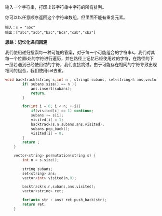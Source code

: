 输入一个字符串，打印出该字符串中字符的所有排列。

 

你可以以任意顺序返回这个字符串数组，但里面不能有重复元素。



```
输入：s = "abc"
输出：["abc","acb","bac","bca","cab","cba"]
```



<b>思路：记忆化递归回溯</b>

我们使用递归搜索每一种可能的答案，对于每一个可能组合的字符串s，我们对其每一个位置i处的字符进行遍历，并在路径上记忆已经使用过的字符，在路径的下一层若遇到已经使用过的字符，我们直接跳过。由于可能存在相同的字符导致出现相同的组合，我们使用set去重。

```c++
void backtrack(string s,int n , string& subans, set<string>& ans,vector<int> &visited){
        if( subans.size() == n ){
            ans.insert(subans);
            return;
        }

        for(int i = 0; i < n; ++i){
            if(visited[i] == 1) continue;
            subans += s[i];
            visited[i] = 1;
            backtrack(s,n,subans,ans,visited);
            subans.pop_back();
            visited[i] = 0;
        }
        return ;
    }

    vector<string> permutation(string s) {
        int n = s.size();
        
        string subans;
        set<string> ans;
        vector<int> visited(n,0);

        backtrack(s,n,subans,ans,visited);
        vector<string> ret;

        for(auto str : ans) ret.push_back(str);
        return ret;
    }
```

